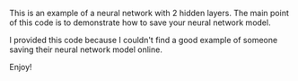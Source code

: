 This is an example of a neural network with 2 hidden layers. The main point of this code is to demonstrate how to save your neural network model.

I provided this code because I couldn't find a good example of someone saving their neural network model online. 

Enjoy!
